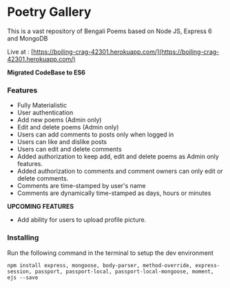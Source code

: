 # Poetry Gallery

This is a vast repository of Bengali Poems based on Node JS, Express 6 and MongoDB

Live at : [https://boiling-crag-42301.herokuapp.com/](https://boiling-crag-42301.herokuapp.com/)

**Migrated CodeBase to ES6**

### Features
- Fully Materialistic
- User authentication 
- Add new poems (Admin only)
- Edit and delete poems (Admin only)
- Users can add comments to posts only when logged in
- Users can like and dislike posts
- Users can edit and delete comments
- Added authorization to keep add, edit and delete poems as Admin only features.
- Added authorization to comments and comment owners can only edit or delete comments.
- Comments are time-stamped by user's name 
- Comments are dynamically time-stamped as days, hours or minutes

**UPCOMING FEATURES**
- Add ability for users to upload profile picture.


### Installing

Run the following command in the terminal to setup the dev environment

```
npm install express, mongoose, body-parser, method-override, express-session, passport, passport-local, passport-local-mongoose, moment, ejs --save
```
